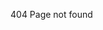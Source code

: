 404 Page not found

<script src="http://code.jquery.com/jquery-1.4.2.min.js"></script>
<script>$(document).ready(function(){  var x = document.getElementById("footer_wrap").getElementsByClassName("inner"); x[0].remove();  });</script>
